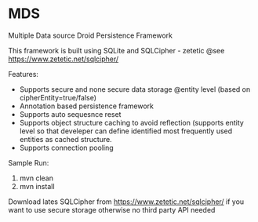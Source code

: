 # MDS
Multiple Data source Droid Persistence Framework

This framework is built using SQLite and SQLCipher - zetetic @see https://www.zetetic.net/sqlcipher/

Features:
- Supports secure and none secure data storage @entity level (based on cipherEntity=true/false)
- Annotation based persistence framework
- Supports auto sequesnce reset
- Supports object structure caching to avoid reflection (supports entity level so that develeper can define identified most frequently used entities as cached structure.
- Supports connection pooling

Sample Run:
1. mvn clean
2. mvn install

Download lates SQLCipher from https://www.zetetic.net/sqlcipher/ if you want to use secure storage otherwise no third party API needed

